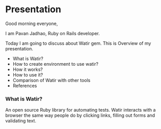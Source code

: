 # Presentation

Good morning everyone,

I am Pavan Jadhao, Ruby on Rails developer.

Today I am going to discuss about Watir gem. This is Overview of my presentation.

* What is Watir?
* How to create environment to use watir?
* How it works?
* How to use it?
* Comparison of Watir with other tools
* References

### What is Watir?

An open source Ruby library for automating tests. Watir interacts with a browser the same way people do by clicking links, filling out forms and validating text.
